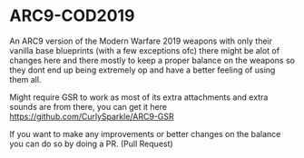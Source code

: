 # ARC9-COD2019
An ARC9 version of the Modern Warfare 2019 weapons with only their vanilla base blueprints (with a few exceptions ofc) there might be alot of changes here and there mostly to keep a proper balance on the weapons so they dont end up being extremely op and have a better feeling of using them all.

Might require GSR to work as most of its extra attachments and extra sounds are from there, you can get it here
https://github.com/CurlySparkle/ARC9-GSR

If you want to make any improvements or better changes on the balance you can do so by doing a PR. (Pull Request)
